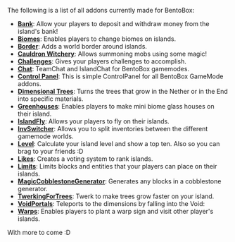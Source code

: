The following is a list of all addons currently made for BentoBox:
* [**Bank**](https://github.com/BentoBoxWorld/Bank): Allow your players to deposit and withdraw money from the island's bank!
* [**Biomes**](https://github.com/BentoBoxWorld/Biomes): Enables players to change biomes on islands.
* [**Border**](https://github.com/BentoBoxWorld/Border): Adds a world border around islands.
* [**Cauldron Witchery**](https://github.com/BentoBoxWorld/CauldronWitchery): Allows summoning mobs using some magic! 
* [**Challenges**](https://github.com/BentoBoxWorld/Challenges): Gives your players challenges to accomplish.
* [**Chat**](https://github.com/BentoBoxWorld/Chat): TeamChat and IslandChat for BentoBox gamemodes.
* [**Control Panel**](https://github.com/BentoBoxWorld/ControlPanel): This is simple ControlPanel for all BentoBox GameMode addons.
* [**Dimensional Trees**](https://github.com/BentoBoxWorld/DimensionalTrees): Turns the trees that grow in the Nether or in the End into specific materials.
* [**Greenhouses**](https://github.com/BentoBoxWorld/Greenhouses): Enables players to make mini biome glass houses on their island.
* [**IslandFly**](https://github.com/BentoBoxWorld/IslandFly): Allows your players to fly on their islands.
* [**InvSwitcher**](https://github.com/BentoBoxWorld/addon-invSwitcher): Allows you to split inventories between the different gamemode worlds.
* [**Level**](https://github.com/BentoBoxWorld/Level): Calculate your island level and show a top ten. Also so you can brag to your friends :D
* [**Likes**](https://github.com/BentoBoxWorld/Likes): Creates a voting system to rank islands.
* [**Limits**](https://github.com/BentoBoxWorld/Limits): Limits blocks and entities that your players can place on their islands.
* [**MagicCobblestoneGenerator**](https://github.com/BentoBoxWorld/MagicCobblestoneGenerator): Generates any blocks in a cobblestone generator.
* [**TwerkingForTrees**](https://github.com/BentoBoxWorld/TwerkingForTrees): Twerk to make trees grow faster on your island.
* [**VoidPortals**](https://github.com/BentoBoxWorld/VoidPortals): Teleports to the dimensions by falling into the Void:
* [**Warps**](https://github.com/BentoBoxWorld/Warps): Enables players to plant a warp sign and visit other player's islands.

With more to come :D
